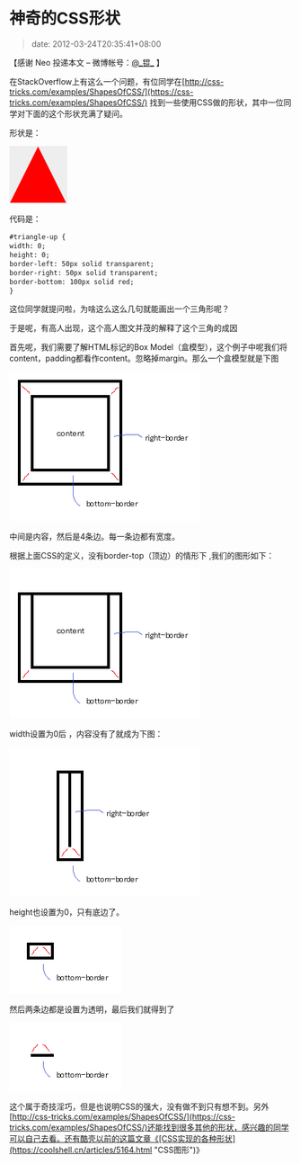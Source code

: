 # 神奇的CSS形状
>date: 2012-03-24T20:35:41+08:00


【感谢 Neo 投递本文 – 微博帐号：[@\_锟\_](http://weibo.com/gandalfthegrey "_锟_") 】


在StackOverflow上有这么一个问题，有位同学在[http://css-tricks.com/examples/ShapesOfCSS/](https://css-tricks.com/examples/ShapesOfCSS/) 找到一些使用CSS做的形状，其中一位同学对下面的这个形状充满了疑问。


形状是：


![](/assets/images/coolshell.cn/wp-content/uploads/2012/03/a.png)


代码是：



```
#triangle-up {
width: 0;
height: 0;
border-left: 50px solid transparent;
border-right: 50px solid transparent;
border-bottom: 100px solid red;
}

```

这位同学就提问啦，为啥这么这么几句就能画出一个三角形呢？  

于是呢，有高人出现，这个高人图文并茂的解释了这个三角的成因


  

首先呢，我们需要了解HTML标记的Box Model（盒模型），这个例子中呢我们将content，padding都看作content。忽略掉margin。那么一个盒模型就是下图


![](/assets/images/coolshell.cn/wp-content/uploads/2012/03/b.png)


中间是内容，然后是4条边。每一条边都有宽度。  

根据上面CSS的定义，没有border-top（顶边）的情形下 ,我们的图形如下：


![](/assets/images/coolshell.cn/wp-content/uploads/2012/03/c.png)


width设置为0后 ，内容没有了就成为下图：


![](/assets/images/coolshell.cn/wp-content/uploads/2012/03/d.png)


height也设置为0，只有底边了。


![](/assets/images/coolshell.cn/wp-content/uploads/2012/03/e.png)


然后两条边都是设置为透明，最后我们就得到了


![](/assets/images/coolshell.cn/wp-content/uploads/2012/03/f.png)


这个属于奇技淫巧，但是也说明CSS的强大，没有做不到只有想不到。另外[http://css-tricks.com/examples/ShapesOfCSS/](https://css-tricks.com/examples/ShapesOfCSS/)还能找到很多其他的形状，感兴趣的同学可以自己去看。还有酷壳以前的这篇文章《[CSS实现的各种形状](https://coolshell.cn/articles/5164.html "CSS图形")》


